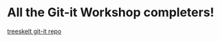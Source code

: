 # All the Git-it Workshop completers! 

[treeskelt git-it repo](https://github.com/treeskelt/patchwork)
